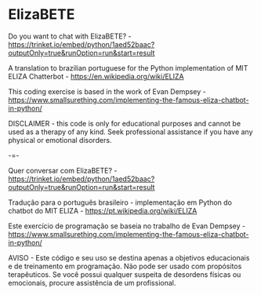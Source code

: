 # ElizaBETE

Do you want to chat with ElizaBETE? - https://trinket.io/embed/python/1aed52baac?outputOnly=true&runOption=run&start=result

A translation to brazilian portuguese for the Python implementation of MIT ELIZA Chatterbot - https://en.wikipedia.org/wiki/ELIZA

This coding exercise is based in the work of Evan Dempsey - https://www.smallsurething.com/implementing-the-famous-eliza-chatbot-in-python/

DISCLAIMER - this code is only for educational purposes and cannot be used as a therapy of any kind.  Seek professional assistance if you have any physical or emotional disorders.

-=-

Quer conversar com ElizaBETE? - https://trinket.io/embed/python/1aed52baac?outputOnly=true&runOption=run&start=result

Tradução para o português brasileiro - implementação em Python do chatbot do MIT ELIZA - https://pt.wikipedia.org/wiki/ELIZA

Este exercício de programação se baseia no trabalho de Evan Dempsey -  https://www.smallsurething.com/implementing-the-famous-eliza-chatbot-in-python/

AVISO - Este código e seu uso se destina apenas a objetivos educacionais e de treinamento em programação.  Não pode ser usado com propósitos terapêuticos.  Se você possui qualquer suspeita de desordens físicas ou emocionais, procure assistência de um profissional.
